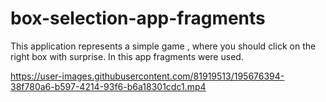 # box-selection-app-fragments

This application represents a simple game , where you should click on the right box with surprise. In this app fragments were used.



https://user-images.githubusercontent.com/81919513/195676394-38f780a6-b597-4214-93f6-b6a18301cdc1.mp4

